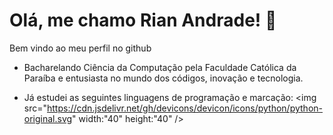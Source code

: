 # Olá, me chamo Rian Andrade! 👋
Bem vindo ao meu perfil no github

- Bacharelando Ciência da Computação pela Faculdade Católica da Paraíba
e entusiasta no mundo dos códigos, inovação e tecnologia.

- Já estudei as seguintes linguagens de programação e marcação:
<img src="https://cdn.jsdelivr.net/gh/devicons/devicon/icons/python/python-original.svg" width:"40" height:"40" />
          
          
